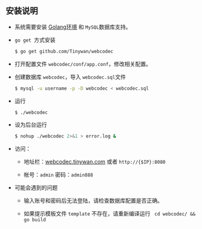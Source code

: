 ## 安装说明

* 系统需要安装 [Golang环境](http://www.cnblogs.com/tinywan/p/6928300.html) 和 `MySQL`数据库支持。

* `go get `方式安装

    ```bash
    $ go get github.com/Tinywan/webcodec
    ```
    
* 打开配置文件 `webcodec/conf/app.conf`，修改相关配置。

* 创建数据库 `webcodec`，导入 `webcodec.sql`文件

    ```bash
    $ mysql -u username -p -D webcodec < webcodec.sql
    ```
    
* 运行
	
    ```bash
    $ ./webcodec
    ```
    
* 设为后台运行
	
    ```bash
    $ nohup ./webcodec 2>&1 > error.log &
    ```
    
* 访问： 

    * 地址栏：[webcodec.tinywan.com](http://webcodec.tinywan.com/) 或者 `http://{$IP}:8080`

    * 帐号：`admin` 密码：`admin888`
    
* 可能会遇到的问题 
  
    * 输入账号和密码后无法登陆，请检查数据库配置是否正确。
    
    * 如果提示模板文件 `template` 不存在，请重新编译运行 ` cd webcodec/ && go build`